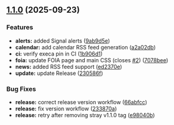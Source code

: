 ## [1.1.0](https://github.com/NewsNowIndy/Website/compare/v1.0.2...v1.1.0) (2025-09-23)


### Features

* **alerts:** added Signal alerts ([9ab9d5e](https://github.com/NewsNowIndy/Website/commit/9ab9d5e5f755e14b3a86d38cdcd98a32def8d130))
* **calendar:** add calendar RSS feed generation ([a2a02db](https://github.com/NewsNowIndy/Website/commit/a2a02db3904d9b888dfebf38f405d424fbba3666))
* **ci:** verify execa pin in CI ([1b906d1](https://github.com/NewsNowIndy/Website/commit/1b906d10e31994015db9e2cec2e9088e720faa84))
* **foia:** update FOIA page and main CSS (closes [#2](https://github.com/NewsNowIndy/Website/issues/2)) ([7078bee](https://github.com/NewsNowIndy/Website/commit/7078beef18e2df9810cc91db852b07d6f6e5a827))
* **news:** added RSS feed support ([ed2370e](https://github.com/NewsNowIndy/Website/commit/ed2370ed202b03ac34686ae7659f6c79c09fcba7))
* **update:** update Release ([230586f](https://github.com/NewsNowIndy/Website/commit/230586f1cc70c7b40ad140fc863d917ff0766e73))


### Bug Fixes

* **release:** correct release version workflow ([66abfcc](https://github.com/NewsNowIndy/Website/commit/66abfcc0e7aa87cdfea5836d7e8c1b8d32d6a8d6))
* **release:** fix version workflow ([233870a](https://github.com/NewsNowIndy/Website/commit/233870a543a25cd35f0dcf75863a8c2f72f4e1d8))
* **release:** retry after removing stray v1.1.0 tag ([e98040b](https://github.com/NewsNowIndy/Website/commit/e98040b40055b92613bd7391aa46abedb992ad5d))
